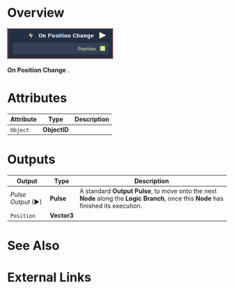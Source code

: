 # Overview

![The On Position Change Node.](../../../.gitbook/assets/node-on-position-change.png)

**On Position Change** .

# Attributes

|Attribute|Type|Description|
|---|---|---|
| `Object` | **ObjectID** | |


# Outputs

|Output|Type|Description|
|---|---|---|
|*Pulse Output* (►)|**Pulse**|A standard **Output Pulse**, to move onto the next **Node** along the **Logic Branch**, once this **Node** has finished its execution.|
| `Position` | **Vector3** | |

# See Also

# External Links

